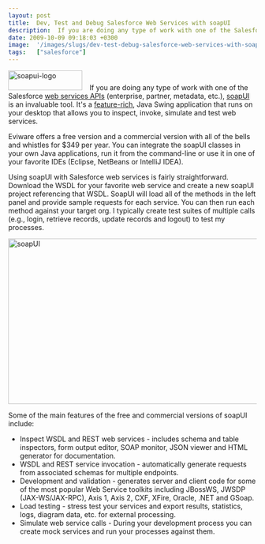 ```yaml
---
layout: post
title:  Dev, Test and Debug Salesforce Web Services with soapUI
description:  If you are doing any type of work with one of the Salesforce web services APIs (enterprise, partner, metadata, etc.), soapUI is an invaluable tool. Its a feature-rich , Java Swing application that runs on your desktop that allows you to inspect, invoke, simulate and test web services. Eviware offers a free version and a commercial version with all of the bells and whistles for $349 per year. You can integrate the soapUI classes in your own Java applications, run it from the command-line or use 
date: 2009-10-09 09:18:03 +0300
image:  '/images/slugs/dev-test-debug-salesforce-web-services-with-soapui.jpg'
tags:   ["salesforce"]
---
```

<p><a href="http://res.cloudinary.com/blog-jeffdouglas-com/image/upload/v1400399497/soapui-logo_tuisfz.png"><img class="alignleft size-thumbnail wp-image-1465" style="padding-right:15px;" title="soapui-logo" src="http://res.cloudinary.com/blog-jeffdouglas-com/image/upload/c_crop,h_61,w_150,x_38,y_0/v1400399497/soapui-logo_tuisfz.png" alt="soapui-logo" width="150" height="40" /></a>If you are doing any type of work with one of the Salesforce <a href="http://wiki.developerforce.com/index.php/Web_Services_API" target="_blank">web services APIs</a> (enterprise, partner, metadata, etc.), <a href="http://www.soapui.org" target="_blank">soapUI</a> is an invaluable tool. It's a <a href="http://www.soapui.org/features.html" target="_blank">feature-rich</a>, Java Swing application that runs on your desktop that allows you to inspect, invoke, simulate and test web services.</p>
<p>Eviware offers a free version and a commercial version with all of the bells and whistles for $349 per year. You can integrate the soapUI classes in your own Java applications, run it from the command-line or use it in one of your favorite IDEs (Eclipse, NetBeans or IntelliJ IDEA).</p>
<p>Using soapUI with Salesforce web services is fairly straightforward. Download the WSDL for your favorite web service and create a new soapUI project referencing that WSDL. SoapUI will load all of the methods in the left panel and provide sample requests for each service. You can then run each method against your target org. I typically create test suites of multiple calls (e.g., login, retrieve records, update records and logout) to test my processes.</p>
<p><a href="http://res.cloudinary.com/blog-jeffdouglas-com/image/upload/v1400399477/soapui_nfftaj.png"><img class="aligncenter size-full wp-image-1468" title="soapUI" src="http://res.cloudinary.com/blog-jeffdouglas-com/image/upload/v1400399477/soapui_nfftaj.png" alt="soapUI" width="544" height="335" /></a></p>
<p>Some of the main features of the free and commercial versions of soapUI include:</p>
<ul>
 <li>Inspect WSDL and REST web services - includes schema and table inspectors, form output editor, SOAP monitor, JSON viewer and HTML generator for documentation.</li>
 <li>WSDL and REST service invocation - automatically generate requests from associated schemas for multiple endpoints.</li>
 <li>Development and validation - generates server and client code for some of the most popular Web Service toolkits including JBossWS, JWSDP (JAX-WS/JAX-RPC), Axis 1, Axis 2, CXF, XFire, Oracle, .NET and GSoap.</li>
 <li>Load testing - stress test your services and export results, statistics, logs, diagram data, etc. for external processing.</li>
 <li>Simulate web service calls - During your development process you can create mock services and run your processes against them.</li>
</ul>
